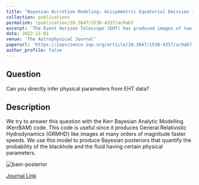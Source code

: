 ```yaml
---
title: "Bayesian Accretion Modeling: Axisymmetric Equatorial Emission in the Kerr Spacetime"
collection: publications
permalink: /publication/10.3847/1538-4357/ac9ab7
excerpt: 'The Event Horizon Telescope (EHT) has produced images of two supermassive black holes, Messier 87<sup>*</sup> (M87<sup>*</sup>) and Sagittarius A<sup>*</sup> (SgrA<sup>*</sup>). The EHT collaboration...'
date: 2022-11-01
venue: 'The Astrophysical Journal'
paperurl: 'https://iopscience.iop.org/article/10.3847/1538-4357/ac9ab7'
author_profile: false
---
```

## Question
Can you directly infer physical parameters from EHT data? 

## Description
We try to answer this question with the Kerr Bayesian Analytic Modelling (KerrBAM) code. 
This code is useful since it produces General Relativistic Hydrodynamics (GRMHD) like images at many orders of magnitude faster speeds. 
We use this model to produce Bayesian posteriors that quantify the probability of the blackhole and the fluid having certain physical parameters.

![bam-posterior](/images/BAM/bam_posterior.jpeg)

[Journal Link](https://iopscience.iop.org/article/10.3847/1538-4357/ac9ab7)
